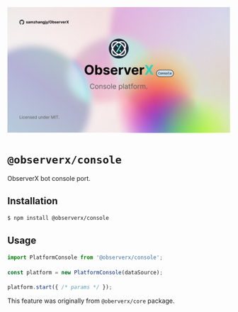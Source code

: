 ![banner](../../assets/platform-console.jpg)

# `@observerx/console`

ObserverX bot console port.

## Installation

```bash
$ npm install @observerx/console
```

## Usage

```js
import PlatformConsole from '@observerx/console';

const platform = new PlatformConsole(dataSource);

platform.start({ /* params */ });
```

This feature was originally from `@oberverx/core` package.
